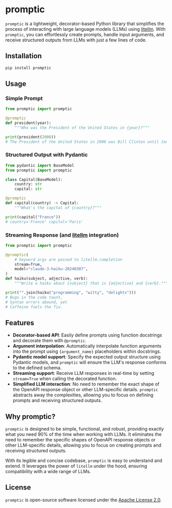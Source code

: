 # promptic

`promptic` is a lightweight, decorator-based Python library that simplifies the process of interacting with large language models (LLMs) using [litellm][litellm]. With `promptic`, you can effortlessly create prompts, handle input arguments, and receive structured outputs from LLMs with just a few lines of code.

## Installation

```bash
pip install promptic
```

## Usage

### Simple Prompt

```python
from promptic import promptic

@promptic
def president(year):
    """Who was the President of the United States in {year}?"""

print(president(2000))
# The President of the United States in 2000 was Bill Clinton until January 20th, when George W. Bush was inaugurated as the 43rd President.
```

### Structured Output with Pydantic

```python
from pydantic import BaseModel
from promptic import promptic

class Capital(BaseModel):
    country: str
    capital: str

@promptic
def capital(country) -> Capital:
    """What's the capital of {country}?"""

print(capital("France"))
# country='France' capital='Paris'
```

### Streaming Response (and [litellm][litellm] integration)

```python
from promptic import promptic

@promptic(
    # keyword args are passed to litellm.completion
    stream=True,
    model="claude-3-haiku-20240307",
)
def haiku(subject, adjective, verb):
    """Write a haiku about {subject} that is {adjective} and {verb}."""

print("".join(haiku("programming", "witty", "delights")))
# Bugs in the code taunt,
# Syntax errors abound, yet
# Caffeine fuels the fix.
```

## Features

- **Decorator-based API**: Easily define prompts using function docstrings and decorate them with `@promptic`.
- **Argument interpolation**: Automatically interpolate function arguments into the prompt using `{argument_name}` placeholders within docstrings.
- **Pydantic model support**: Specify the expected output structure using Pydantic models, and `promptic` will ensure the LLM's response conforms to the defined schema.
- **Streaming support**: Receive LLM responses in real-time by setting `stream=True` when calling the decorated function.
- **Simplified LLM interaction**: No need to remember the exact shape of the OpenAPI response object or other LLM-specific details. `promptic` abstracts away the complexities, allowing you to focus on defining prompts and receiving structured outputs.


## Why promptic?

`promptic` is designed to be simple, functional, and robust, providing exactly what you need 90% of the time when working with LLMs. It eliminates the need to remember the specific shapes of OpenAPI response objects or other LLM-specific details, allowing you to focus on creating prompts and receiving structured outputs.

With its legible and concise codebase, `promptic` is easy to understand and extend. It leverages the power of `litellm` under the hood, ensuring compatibility with a wide range of LLMs.

## License

`promptic` is open-source software licensed under the [Apache License 2.0](https://www.apache.org/licenses/LICENSE-2.0).

[litellm]: https://github.com/BerriAI/litellm
